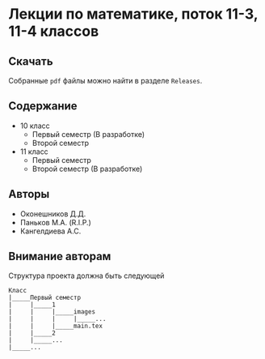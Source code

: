# Лекции по математике, поток 11-3, 11-4 классов

## Скачать
Собранные `pdf` файлы можно найти в разделе `Releases`.
## Содержание  
* 10 класс
  * Первый семестр (В разработке)
  * Второй семестр
* 11 класс
  * Первый семестр
  * Второй семестр (В разработке)
## Авторы  
* Оконешников Д.Д.  
* Паньков М.А. (R.I.P.)  
* Кангелдиева А.С.  
## Внимание авторам
Структура проекта должна быть следующей
```
Класс
|_____Первый семестр
|     |_____1
|     |     |_____images
|     |     |     |_____...
|     |     |_____main.tex
|     |_____2
|     |_____...
|_____...
```
